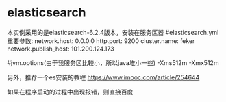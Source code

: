 # elasticsearch
本实例采用的是elasticsearch-6.2.4版本，安装在服务区器
#elasticsearch.yml重要参数:
network.host: 0.0.0.0
http.port: 9200
cluster.name: feker
network.publish_host: 101.200.124.173

#jvm.options(由于我服务区比较小，所以java堆小一些)
-Xms512m
-Xmx512m

另外，推荐一个es安装的教程
https://www.imooc.com/article/254644

如果在程序启动的过程中出现报错，则直接百度